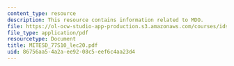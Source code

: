 ```yaml
---
content_type: resource
description: This resource contains information related to MDO.
file: https://ol-ocw-studio-app-production.s3.amazonaws.com/courses/ids-338j-multidisciplinary-system-design-optimization-spring-2010/86756aa54a2aee9208c5eef6c4aa23d4_MITESD_77S10_lec20.pdf
file_type: application/pdf
resourcetype: Document
title: MITESD_77S10_lec20.pdf
uid: 86756aa5-4a2a-ee92-08c5-eef6c4aa23d4
---
```

